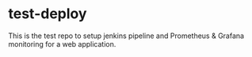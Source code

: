 # test-deploy
This is the test repo to setup jenkins pipeline and Prometheus & Grafana monitoring for a web application.
